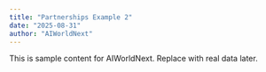 ```yaml
---
title: "Partnerships Example 2"
date: "2025-08-31"
author: "AIWorldNext"
---
```

This is sample content for AIWorldNext. Replace with real data later.
